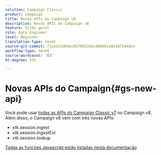 ```yaml
---
solution: Campaign Classic
product: campaign
title: Novas APIs do Campaign v8
description: Novas APIs do Campaign v8
feature: Visão geral
role: Data Engineer
level: Beginner
translation-type: tm+mt
source-git-commit: f1aed22d04bc0170b533bc088bb1a8e187b44dce
workflow-type: tm+mt
source-wordcount: '63'
ht-degree: 33%

---
```


# Novas APIs do Campaign{#gs-new-api}

Você pode usar [todas as APIs do Campaign Classic v7](https://docs.adobe.com/content/help/en/campaign-classic/technicalresources/api/p-1.html) no Campaign v8. Além disso, o Campaign v8 vem com três novas APIs:

* xtk.session.ingest
* xtk.session.ingestExt
* xtk.session.lookup

[Todas as funções Javascript estão listadas nesta documentação](https://docs.adobe.com/content/help/en/campaign-classic/technicalresources/api/p-1.html)
